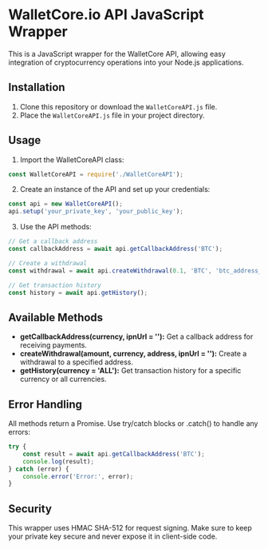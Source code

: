 # WalletCore.io API JavaScript Wrapper

This is a JavaScript wrapper for the WalletCore API, allowing easy integration of cryptocurrency operations into your Node.js applications.

## Installation

1. Clone this repository or download the `WalletCoreAPI.js` file.
2. Place the `WalletCoreAPI.js` file in your project directory.

## Usage

1. Import the WalletCoreAPI class:

```javascript
const WalletCoreAPI = require('./WalletCoreAPI');
```

2. Create an instance of the API and set up your credentials:

```javascript
const api = new WalletCoreAPI();
api.setup('your_private_key', 'your_public_key');
```

3. Use the API methods:

```javascript
// Get a callback address
const callbackAddress = await api.getCallbackAddress('BTC');

// Create a withdrawal
const withdrawal = await api.createWithdrawal(0.1, 'BTC', 'btc_address_here');

// Get transaction history
const history = await api.getHistory();
```

## Available Methods

* __getCallbackAddress(currency, ipnUrl = ''):__ Get a callback address for receiving payments.
* __createWithdrawal(amount, currency, address, ipnUrl = ''):__ Create a withdrawal to a specified address.
* __getHistory(currency = 'ALL'):__ Get transaction history for a specific currency or all currencies.

## Error Handling

All methods return a Promise. Use try/catch blocks or .catch() to handle any errors:

```javascript
try {
    const result = await api.getCallbackAddress('BTC');
    console.log(result);
} catch (error) {
    console.error('Error:', error);
}
```

## Security

This wrapper uses HMAC SHA-512 for request signing. Make sure to keep your private key secure and never expose it in client-side code.
